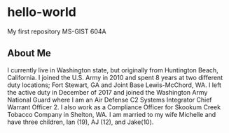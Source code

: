 # hello-world
My first repository MS-GIST 604A
## About Me

I currently live in Washington state, but originally from Huntington Beach, California. I joined the U.S. Army in 2010 and spent 8 years at two different duty locations; Fort Stewart, GA and Joint Base Lewis-McChord, WA. I left the active duty in December of 2017 and joined the Washington Army National Guard where I am an Air Defense C2 Systems Integrator Chief Warrant Officer 2. I also work as a Compliance Officer for Skookum Creek Tobacco Company in Shelton, WA. I am married to my wife Michelle and have three children, Ian (19), AJ (12), and Jake(10).
